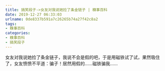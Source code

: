 ```yaml
---
title: 搞笑段子->女友对我说她捡了条金链子 | 糗事百科
date: 2019-12-27 06:33:03
urlname: 0de8337b591a7c26265b74a27f42c8a2
tags: 
- 糗事百科
categories:
- 糗事百科
- 搞笑段子
---
```

女友对我说她捡了条金链子，我说不会是假的吧，于是用磁铁试了试，果然吸住了，女友愤愤不平道：骗子！居然用假的……磁铁骗我……


